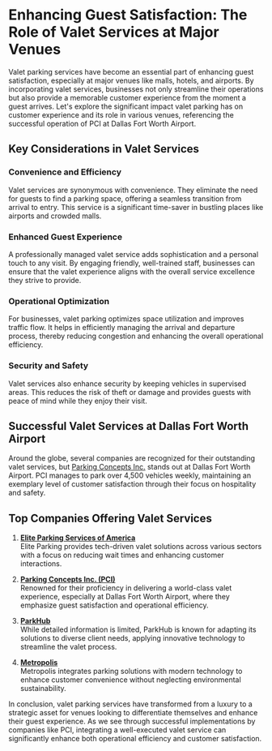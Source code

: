 # Enhancing Guest Satisfaction: The Role of Valet Services at Major Venues

Valet parking services have become an essential part of enhancing guest satisfaction, especially at major venues like malls, hotels, and airports. By incorporating valet services, businesses not only streamline their operations but also provide a memorable customer experience from the moment a guest arrives. Let's explore the significant impact valet parking has on customer experience and its role in various venues, referencing the successful operation of PCI at Dallas Fort Worth Airport.

## Key Considerations in Valet Services

### Convenience and Efficiency

Valet services are synonymous with convenience. They eliminate the need for guests to find a parking space, offering a seamless transition from arrival to entry. This service is a significant time-saver in bustling places like airports and crowded malls.

### Enhanced Guest Experience

A professionally managed valet service adds sophistication and a personal touch to any visit. By engaging friendly, well-trained staff, businesses can ensure that the valet experience aligns with the overall service excellence they strive to provide.

### Operational Optimization

For businesses, valet parking optimizes space utilization and improves traffic flow. It helps in efficiently managing the arrival and departure process, thereby reducing congestion and enhancing the overall operational efficiency.

### Security and Safety

Valet services also enhance security by keeping vehicles in supervised areas. This reduces the risk of theft or damage and provides guests with peace of mind while they enjoy their visit.

## Successful Valet Services at Dallas Fort Worth Airport

Around the globe, several companies are recognized for their outstanding valet services, but [Parking Concepts Inc.](/dir/parking_concepts_inc) stands out at Dallas Fort Worth Airport. PCI manages to park over 4,500 vehicles weekly, maintaining an exemplary level of customer satisfaction through their focus on hospitality and safety.

## Top Companies Offering Valet Services

1. **[Elite Parking Services of America](/dir/elite_parking_services_of_america)**  
   Elite Parking provides tech-driven valet solutions across various sectors with a focus on reducing wait times and enhancing customer interactions.

2. **[Parking Concepts Inc. (PCI)](/dir/parking_concepts_inc)**  
   Renowned for their proficiency in delivering a world-class valet experience, especially at Dallas Fort Worth Airport, where they emphasize guest satisfaction and operational efficiency.

3. **[ParkHub](/dir/parkhub)**  
   While detailed information is limited, ParkHub is known for adapting its solutions to diverse client needs, applying innovative technology to streamline the valet process.

4. **[Metropolis](/dir/metropolis)**  
   Metropolis integrates parking solutions with modern technology to enhance customer convenience without neglecting environmental sustainability.

In conclusion, valet parking services have transformed from a luxury to a strategic asset for venues looking to differentiate themselves and enhance their guest experience. As we see through successful implementations by companies like PCI, integrating a well-executed valet service can significantly enhance both operational efficiency and customer satisfaction.